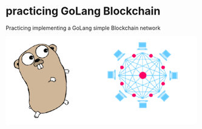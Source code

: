 # practicing GoLang Blockchain
Practicing implementing a GoLang simple Blockchain network

<p align='center'>
    <img src='./assets/go.png' alt='screenshot' />
</p>